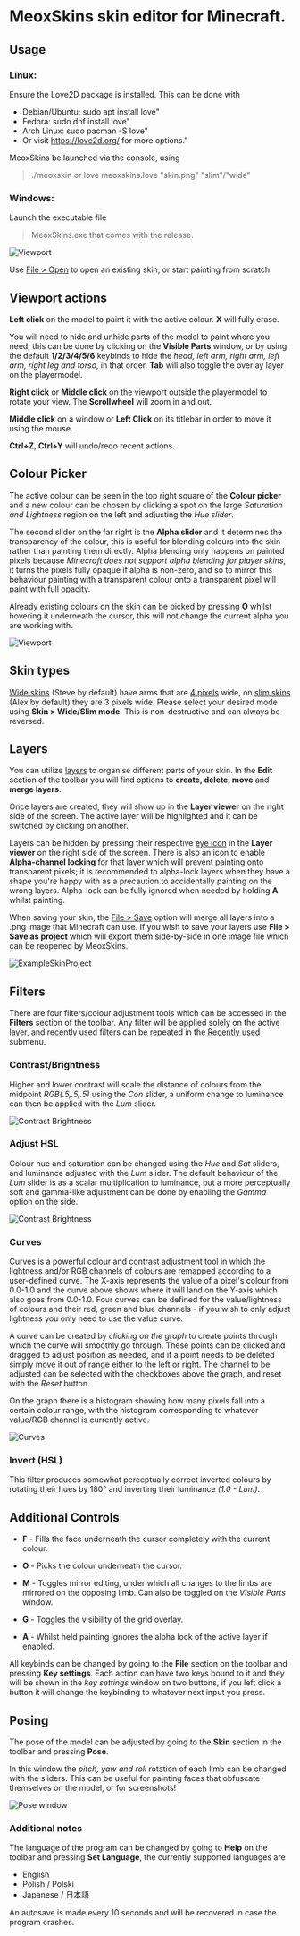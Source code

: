 # MeoxSkins skin editor for Minecraft.
## Usage
### Linux:
Ensure the Love2D package is installed. This can be done with

- Debian/Ubuntu: sudo apt install love"
- Fedora:        sudo dnf install love"
- Arch Linux:    sudo pacman -S love"
- Or visit https://love2d.org/ for more options."

MeoxSkins be launched via the console, using 
>./meoxskin
or
>love meoxskins.love "skin.png" "slim"/"wide"

### Windows:
Launch the executable file
>MeoxSkins.exe
that comes with the release.

![Viewport](https://github.com/pszer/meoxskins/blob/master/screenshot.png)

Use <ins>File > Open</ins> to open an existing skin, or start painting from scratch.

## Viewport actions

**Left click** on the model to paint it with the active colour. **X** will fully erase.

You will need to hide and unhide parts of the model to paint where you need, this can be done by clicking on the **Visible Parts** window, or by using the default **1/2/3/4/5/6** keybinds to hide the *head, left arm, right arm, left arm, right leg and torso*, in that order. **Tab** will also toggle the overlay layer on the playermodel.

**Right click** or **Middle click** on the viewport outside the playermodel to rotate your view. The **Scrollwheel** will zoom in and out.

**Middle click** on a window or **Left Click** on its titlebar in order to move it using the mouse.

**Ctrl+Z**, **Ctrl+Y** will undo/redo recent actions.

## Colour Picker

The active colour can be seen in the top right square of the **Colour picker** and a new colour can be chosen by clicking a spot on the large *Saturation and Lightness* region on the left and adjusting the *Hue slider*.

The second slider on the far right is the **Alpha slider** and it determines the transparency of the colour, this is useful for blending colours into the skin rather than painting them directly. Alpha blending only happens on painted pixels because *Minecraft does not support alpha blending for player skins*, it turns the pixels fully opaque if alpha is non-zero, and so to mirror this behaviour painting with a transparent colour onto a transparent pixel will paint with full opacity.

Already existing colours on the skin can be picked by pressing **O** whilst hovering it underneath the cursor, this will not change the current alpha you are working with.

![Viewport](https://github.com/pszer/meoxskins/blob/master/picker.png)

## Skin types

<ins>Wide skins</ins> (Steve by default) have arms that are <ins>4 pixels</ins> wide, on <ins>slim skins</ins> (Alex by default) they are 3 pixels wide. Please select your desired mode using **Skin > Wide/Slim mode**. This is non-destructive and can always be reversed.

## Layers

You can utilize <ins>layers</ins> to organise different parts of your skin. In the **Edit** section of the toolbar you will find options to **create, delete, move** and **merge layers**.

Once layers are created, they will show up in the **Layer viewer** on the right side of the screen. The active layer will be highlighted and it can be switched by clicking on another.

Layers can be hidden by pressing their respective <ins>eye icon</ins> in the **Layer viewer** on the right side of the screen. There is also an icon to enable **Alpha-channel locking** for that layer which will prevent painting onto transparent pixels; it is recommended to alpha-lock layers when they have a shape you're happy with as a precaution to accidentally painting on the wrong layers. Alpha-lock can be fully ignored when needed by holding **A** whilst painting.

When saving your skin, the <ins>File > Save</ins> option will merge all layers into a .png image that Minecraft can use. If you wish to save your layers use **File > Save as project** which will export them side-by-side in one image file which can be reopened by MeoxSkins.

![ExampleSkinProject](https://github.com/pszer/meoxskins/blob/master/testskin.png)

## Filters

There are four filters/colour adjustment tools which can be accessed in the **Filters** section of the toolbar. Any filter will be applied solely on the active layer, and recently used filters can be repeated in the <ins>Recently used</ins> submenu.

### Contrast/Brightness

Higher and lower contrast will scale the distance of colours from the midpoint *RGB(.5,.5,.5)* using the *Con* slider, a uniform change to luminance can then be applied with the *Lum* slider.

![Contrast Brightness](https://github.com/pszer/meoxskins/blob/master/contrast.png)

### Adjust HSL

Colour hue and saturation can be changed using the *Hue* and *Sat* sliders, and luminance adjusted with the *Lum* slider. The default behaviour of the *Lum* slider is as a scalar multiplication to luminance, but a more perceptually soft and gamma-like adjustment can be done by enabling the *Gamma* option on the side.

![Contrast Brightness](https://github.com/pszer/meoxskins/blob/master/adjustHSL.png)

### Curves

Curves is a powerful colour and contrast adjustment tool in which the lightness and/or RGB channels of colours are remapped according to a user-defined curve. The X-axis represents the value of a pixel's colour from 0.0-1.0 and the curve above shows where it will land on the Y-axis which also goes from 0.0-1.0. Four curves can be defined for the value/lightness of colours and their red, green and blue channels - if you wish to only adjust lightness you only need to use the value curve.

A curve can be created by *clicking on the graph* to create points through which the curve will smoothly go through. These points can be clicked and dragged to adjust position as needed, and if a point needs to be deleted simply move it out of range either to the left or right. The channel to be adjusted can be selected with the checkboxes above the graph, and reset with the *Reset* button.

On the graph there is a histogram showing how many pixels fall into a certain colour range, with the histogram corresponding to whatever value/RGB channel is currently active.

![Curves](https://github.com/pszer/meoxskins/blob/master/curves.png)

### Invert (HSL)

This filter produces somewhat perceptually correct inverted colours by rotating their hues by 180° and inverting their luminance *(1.0 - Lum)*.

## Additional Controls

- **F** - Fills the face underneath the cursor completely with the current colour.

- **O** - Picks the colour underneath the cursor.

- **M** - Toggles mirror editing, under which all changes to the limbs are mirrored on the opposing limb. Can also be toggled on the *Visible Parts* window.

- **G** - Toggles the visibility of the grid overlay.

- **A** - Whilst held painting ignores the alpha lock of the active layer if enabled.

All keybinds can be changed by going to the **File** section on the toolbar and pressing **Key settings**. Each action can have two keys bound to it and they will be shown in the *key settings* window on two buttons, if you left click a button it will change the keybinding to whatever next input you press.

## Posing

The pose of the model can be adjusted by going to the **Skin** section in the toolbar and pressing **Pose**.

In this window the *pitch, yaw and roll* rotation of each limb can be changed with the sliders. This can be useful for painting faces that obfuscate themselves on the model, or for screenshots!

![Pose window](https://github.com/pszer/meoxskins/blob/master/pose.png)

### Additional notes

The language of the program can be changed by going to **Help** on the toolbar and pressing **Set Language**, the currently supported languages are
- English
- Polish / Polski
- Japanese / 日本語

An autosave is made every 10 seconds and will be recovered in case the program crashes.

